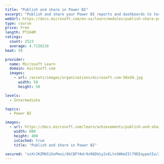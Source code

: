 ```yaml
---
title: "Publish and share in Power BI"
excerpt: "Publish and share your Power BI reports and dashboards to teammates in your organization or to everyone on the web."
webUrl: https://docs.microsoft.com/en-us/learn/modules/publish-share-power-bi/
type: course
price: Free
length: PT1H4M
ratings:
  count: 2523
  average: 4.7150216
heat: 59

provider:
  name: Microsoft Learn
  domain: microsoft.com
  images:
    - url: /assets/images/organizations/microsoft.com-50x50.jpg
      width: 50
      height: 50

levels:
  - Intermediate

topics:
  - Power BI

images:
  - url: https://docs.microsoft.com/learn/achievements/publish-and-share-with-power-bi-desktop-social.png
    width: 800
    height: 400
    isCached: true
    title: "Publish and share in Power BI"

secured: "sxX+JKZMb51XoPmui/8kCQFYAdr9sR6DUiy2vELtnSW6mI5l79EEaypmJIo/2Ak7MdH27qNh80aO8e8GM249LCvSJkIZFuo6ZAiNhz/OlWXUmDgu1ANkziQ54Ky+bZftjoUvvI0MjR6ERk8gFGIwf/hp7vYpH1DuPtzKVQS+w1zqXeI+2ngf9TAFhwk6x+iAziAhjPmDhmJsVdfHTg4wDuCJGknQN3hQSpzACqTAbEsyI/YyuYlkF+f+b0KwX/N9Bz6Nj3r9uUeIRVaUNWrZDuZN7dJPAMA5mIIFTMMZmEPo/QTnrItWx0hRctQ2QFEgntR8GmdToyI8VOMsokbFZqPrUgxYL4mk4mTKLFnNaks1P/QDKljmyzLjiwXyr9o38aVsm099bVBg30K8HoOBgw==;YDZIUKxewoCm9JB255ZnBA=="
---
```



